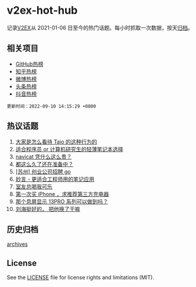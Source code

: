 # v2ex-hot-hub

 记录[V2EX](https://www.v2ex.com/)从 2021-01-06 日至今的热门话题。每小时抓取一次数据，按天[归档](archives)。
 
 ## 相关项目

- [GitHub热榜](https://github.com/snaildev/github-hot-hub)
- [知乎热榜](https://github.com/snaildev/zhihu-hot-hub)
- [微博热榜](https://github.com/snaildev/weibo-hot-hub)
- [头条热榜](https://github.com/snaildev/toutiao-hot-hub)
- [抖音热榜](https://github.com/snaildev/douyin-hot-hub)


 `更新时间：2022-09-10 14:15:29 +0800`

## 热议话题

1. [大家是怎么看待 Taio 的这种行为的](https://www.v2ex.com/t/878935)
1. [适合程序员 or 计算机研究生的轻薄笔记本选择](https://www.v2ex.com/t/878913)
1. [navicat 凭什么这么贵？](https://www.v2ex.com/t/878918)
1. [都这么久了还在准备中？](https://www.v2ex.com/t/878983)
1. [[苏州] 创业公司招聘 go](https://www.v2ex.com/t/878945)
1. [妙言 - 更适合工程师用的笔记应用](https://www.v2ex.com/t/878942)
1. [室友总喝我可乐](https://www.v2ex.com/t/878993)
1. [第一次买 iPhone ，求推荐第三方充电器](https://www.v2ex.com/t/878996)
1. [那个息屏显示 13PRO 系列可以做到吗？](https://www.v2ex.com/t/878975)
1. [刘海挺好的， 把他换了干嘛](https://www.v2ex.com/t/879058)

## 历史归档

[archives](archives)

## License

See the [LICENSE](LICENSE) file for license rights and limitations (MIT).
